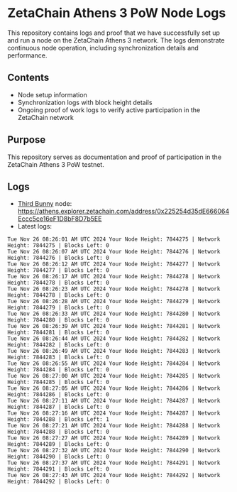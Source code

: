 # ZetaChain Athens 3 PoW Node Logs
This repository contains logs and proof that we have successfully set up and run a node on the ZetaChain Athens 3 network. The logs demonstrate continuous node operation, including synchronization details and performance.

## Contents
- Node setup information
- Synchronization logs with block height details
- Ongoing proof of work logs to verify active participation in the ZetaChain network

## Purpose
This repository serves as documentation and proof of participation in the ZetaChain Athens 3 PoW testnet.

## Logs

- [Third Bunny](https://thirdbunny.xyz/) node: https://athens.explorer.zetachain.com/address/0x225254d35dE666064Eccc5ce16eF1D8bF8D7b5EE
- Latest logs:
```
Tue Nov 26 08:26:01 AM UTC 2024 Your Node Height: 7844275 | Network Height: 7844275 | Blocks Left: 0
Tue Nov 26 08:26:07 AM UTC 2024 Your Node Height: 7844276 | Network Height: 7844276 | Blocks Left: 0
Tue Nov 26 08:26:12 AM UTC 2024 Your Node Height: 7844277 | Network Height: 7844277 | Blocks Left: 0
Tue Nov 26 08:26:17 AM UTC 2024 Your Node Height: 7844278 | Network Height: 7844278 | Blocks Left: 0
Tue Nov 26 08:26:23 AM UTC 2024 Your Node Height: 7844278 | Network Height: 7844278 | Blocks Left: 0
Tue Nov 26 08:26:28 AM UTC 2024 Your Node Height: 7844279 | Network Height: 7844279 | Blocks Left: 0
Tue Nov 26 08:26:33 AM UTC 2024 Your Node Height: 7844280 | Network Height: 7844280 | Blocks Left: 0
Tue Nov 26 08:26:39 AM UTC 2024 Your Node Height: 7844281 | Network Height: 7844281 | Blocks Left: 0
Tue Nov 26 08:26:44 AM UTC 2024 Your Node Height: 7844282 | Network Height: 7844282 | Blocks Left: 0
Tue Nov 26 08:26:49 AM UTC 2024 Your Node Height: 7844283 | Network Height: 7844283 | Blocks Left: 0
Tue Nov 26 08:26:55 AM UTC 2024 Your Node Height: 7844284 | Network Height: 7844284 | Blocks Left: 0
Tue Nov 26 08:27:00 AM UTC 2024 Your Node Height: 7844285 | Network Height: 7844285 | Blocks Left: 0
Tue Nov 26 08:27:05 AM UTC 2024 Your Node Height: 7844286 | Network Height: 7844286 | Blocks Left: 0
Tue Nov 26 08:27:11 AM UTC 2024 Your Node Height: 7844287 | Network Height: 7844287 | Blocks Left: 0
Tue Nov 26 08:27:16 AM UTC 2024 Your Node Height: 7844287 | Network Height: 7844288 | Blocks Left: 1
Tue Nov 26 08:27:21 AM UTC 2024 Your Node Height: 7844288 | Network Height: 7844288 | Blocks Left: 0
Tue Nov 26 08:27:27 AM UTC 2024 Your Node Height: 7844289 | Network Height: 7844289 | Blocks Left: 0
Tue Nov 26 08:27:32 AM UTC 2024 Your Node Height: 7844290 | Network Height: 7844290 | Blocks Left: 0
Tue Nov 26 08:27:37 AM UTC 2024 Your Node Height: 7844291 | Network Height: 7844291 | Blocks Left: 0
Tue Nov 26 08:27:43 AM UTC 2024 Your Node Height: 7844292 | Network Height: 7844292 | Blocks Left: 0
```
